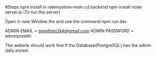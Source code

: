 #Steps 
npm install in ratemystore-main
cd backend
npm install
node server.js (To run the server)

Open in new Window the and use the command
npm run dev

ADMIN EMAIL = preethisri2k4@gmail.com
ADMIN PASSWORD = adminpreethi

The website should work fine if the Database(PostgreSQL) has the admin data stored.
